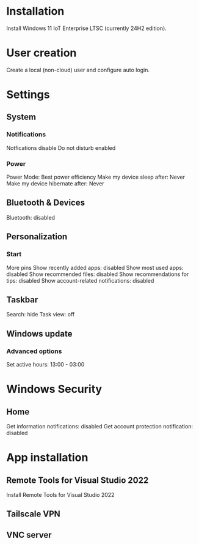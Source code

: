# Installation
Install Windows 11 IoT Enterprise LTSC (currently 24H2 edition).

# User creation
Create a local (non-cloud) user and configure auto login. 

# Settings
## System
### Notifications
Notfications disable
Do not disturb enabled

### Power
Power Mode: Best power efficiency
Make my device sleep after: Never
Make my device hibernate after: Never

## Bluetooth & Devices
Bluetooth: disabled

## Personalization
### Start
More pins
Show recently added apps: disabled
Show most used apps: disabled
Show recommended files: disabled
Show recommendations for tips: disabled
Show account-related notifications: disabled

## Taskbar
Search: hide
Task view: off

## Windows update
### Advanced options
Set active hours: 13:00 - 03:00

# Windows Security
## Home
Get information notifications: disabled
Get account protection notification: disabled


# App installation
## Remote Tools for Visual Studio 2022
Install Remote Tools for Visual Studio 2022

## Tailscale VPN

## VNC server

